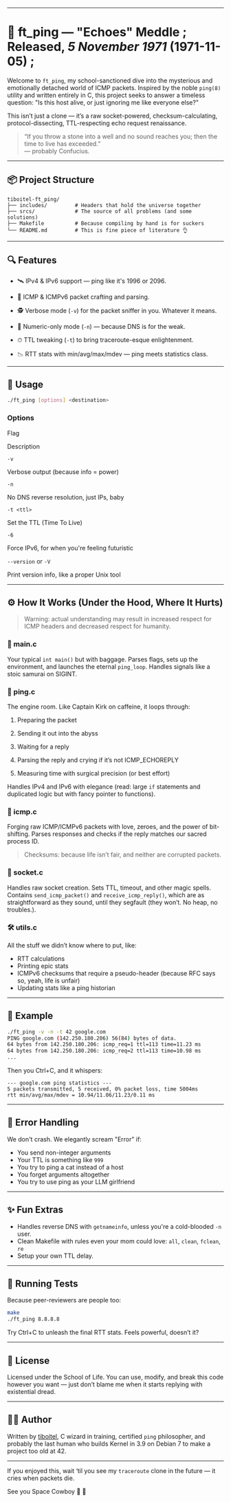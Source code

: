 ----------

# 🏓 ft_ping — "Echoes" Meddle ; Released, _5 November 1971_ (1971-11-05) ;

Welcome to `ft_ping`, my school-sanctioned dive into the mysterious and emotionally detached world of ICMP packets. Inspired by the noble `ping(8)` utility and written entirely in C, this project seeks to answer a timeless question: "Is this host alive, or just ignoring me like everyone else?"

This isn’t just a clone — it’s a raw socket-powered, checksum-calculating, protocol-dissecting, TTL-respecting echo request renaissance.

> “If you throw a stone into a well and no sound reaches you; then the time to live has exceeded.”  
> — probably Confucius.

----------

## 📦 Project Structure

```
tiboitel-ft_ping/
├── includes/         # Headers that hold the universe together
├── srcs/             # The source of all problems (and some solutions)
├── Makefile          # Because compiling by hand is for suckers
└── README.md         # This is fine piece of literature 👌

```

----------

## 🔍 Features

-   🛰 IPv4 & IPv6 support — ping like it's 1996 or 2096.
    
-   🧠 ICMP & ICMPv6 packet crafting and parsing.
    
-   🕵️ Verbose mode (`-v`) for the packet sniffer in you. Whatever it means.
    
-   👻 Numeric-only mode (`-n`) — because DNS is for the weak.
    
-   ⏱ TTL tweaking (`-t`) to bring traceroute-esque enlightenment.
    
-   📉 RTT stats with min/avg/max/mdev — ping meets statistics class.
    

----------

## 🚀 Usage

```bash
./ft_ping [options] <destination>

```

### Options

Flag

Description

`-v`

Verbose output (because info = power)

`-n`

No DNS reverse resolution, just IPs, baby

`-t <ttl>`

Set the TTL (Time To Live)

`-6`

Force IPv6, for when you're feeling futuristic

`--version` or `-V`

Print version info, like a proper Unix tool

----------

## ⚙️ How It Works (Under the Hood, Where It Hurts)

> Warning: actual understanding may result in increased respect for ICMP headers and decreased respect for humanity.

### 🧱 main.c

Your typical `int main()` but with baggage. Parses flags, sets up the environment, and launches the eternal `ping_loop`. Handles signals like a stoic samurai on SIGINT.

### 🔄 ping.c

The engine room. Like Captain Kirk on caffeine, it loops through:

1.  Preparing the packet
    
2.  Sending it out into the abyss
    
3.  Waiting for a reply
    
4.  Parsing the reply and crying if it’s not ICMP_ECHOREPLY
    
5.  Measuring time with surgical precision (or best effort)
    
Handles IPv4 and IPv6 with elegance (read: large `if` statements and duplicated logic but with fancy pointer to functions).

### 📡 icmp.c

Forging raw ICMP/ICMPv6 packets with love, zeroes, and the power of bit-shifting. Parses responses and checks if the reply matches our sacred process ID.

> Checksums: because life isn’t fair, and neither are corrupted packets.

### 🧱 socket.c

Handles raw socket creation. Sets TTL, timeout, and other magic spells. Contains `send_icmp_packet()` and `receive_icmp_reply()`, which are as straightforward as they sound, until they segfault (they won’t. No heap, no troubles.).

### 🛠 utils.c

All the stuff we didn’t know where to put, like:

-   RTT calculations
-   Printing epic stats
-   ICMPv6 checksums that require a pseudo-header (because RFC says so, yeah, life is unfair)
-   Updating stats like a ping historian
    

----------

## 🧪 Example

```bash
./ft_ping -v -n -t 42 google.com
PING google.com (142.250.180.206) 56(84) bytes of data.
64 bytes from 142.250.180.206: icmp_req=1 ttl=113 time=11.23 ms
64 bytes from 142.250.180.206: icmp_req=2 ttl=113 time=10.98 ms
...

```

Then you Ctrl+C, and it whispers:

```
--- google.com ping statistics ---
5 packets transmitted, 5 received, 0% packet loss, time 5004ms
rtt min/avg/max/mdev = 10.94/11.06/11.23/0.11 ms

```

----------

## 🧯 Error Handling

We don't crash. We elegantly scream "Error" if:

-   You send non-integer arguments
-   Your TTL is something like `999`
-   You try to ping a cat instead of a host
-   You forget arguments altogether
-   You try to use ping as your LLM girlfriend
    

----------

## ✨ Fun Extras

-   Handles reverse DNS with `getnameinfo`, unless you're a cold-blooded `-n` user.
-   Clean Makefile with rules even your mom could love: `all`, `clean`, `fclean`, `re`
-   Setup your own TTL delay.
    

----------

## 🧪 Running Tests

Because peer-reviewers are people too:

```bash
make
./ft_ping 8.8.8.8

```

Try Ctrl+C to unleash the final RTT stats. Feels powerful, doesn’t it?

----------

## 📝 License

Licensed under the School of Life. You can use, modify, and break this code however you want — just don’t blame me when it starts replying with existential dread. 

----------

## 🧙‍♂️ Author

Written by [tiboitel](https://github.com/tiboitel), C wizard in training, certified `ping` philosopher, and probably the last human who builds Kernel in 3.9 on Debian 7 to make a project too old at 42.

----------

If you enjoyed this, wait ‘til you see my `traceroute` clone in the future — it cries when packets die.

See you Space Cowboy 🤠 🚀
